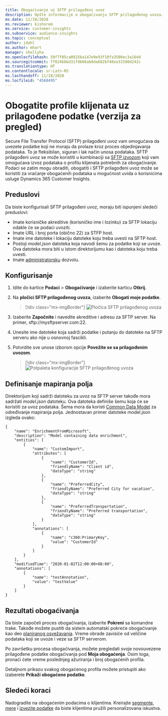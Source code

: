 ```yaml
---
title: Obogaćivanje uz SFTP prilagođeni uvoz
description: Opšte informacije o obogaćivanju SFTP prilagođenog uvoza.
ms.date: 11/18/2020
ms.reviewer: kishorem
ms.service: customer-insights
ms.subservice: audience-insights
ms.topic: conceptual
author: jdahl
ms.author: mhart
manager: shellyha
ms.openlocfilehash: 59f7f05ca0825ba147e9e93f10fa3508ec3a16dd
ms.sourcegitcommit: ff824bbbd31fd666ab0da682bf48ea31580d242c
ms.translationtype: HT
ms.contentlocale: sr-Latn-RS
ms.lasthandoff: 11/18/2020
ms.locfileid: "4568495"
---
```

# <a name="enrich-customer-profiles-with-custom-data-preview"></a>Obogatite profile klijenata uz prilagođene podatke (verzija za pregled)

Secure File Transfer Protocol (SFTP) prilagođeni uvoz vam omogućava da uvezete podatke koji ne moraju da prolaze kroz proces objedinjavanja podataka. To je fleksibilan, siguran i lak način unosa podataka. SFTP prilagođeni uvoz se može koristiti u kombinaciji sa [SFTP izvozom](export-sftp.md) koji vam omogućava izvoz podataka o profilu klijenata potrebnih za obogaćivanje. Podaci se zatim mogu obraditi, obogatiti i SFTP prilagođeni uvoz može se koristiti za vraćanje obogaćenih podataka u mogućnost uvida o korisnicima usluge Dynamics 365 Customer Insights.

## <a name="prerequisites"></a>Preduslovi

Da biste konfigurisali SFTP prilagođeni uvoz, moraju biti ispunjeni sledeći preduslovi:

- Imate korisničke akreditive (korisničko ime i lozinku) za SFTP lokaciju odakle će se podaci uvoziti.
- Imate URL i broj porta (obično 22) za STFP host.
- Imate ime datoteke i lokaciju datoteke koju treba uvesti na SFTP host.
- Postoji *model.json* datoteka koja navodi šemu za podatke koji se uvoze. Ova datoteka mora biti u istom direktorijumu kao i datoteka koju treba uvesti.
- Imate [administratorsku](permissions.md#administrator) dozvolu.

## <a name="configuration"></a>Konfigurisanje

1. Idite do kartice **Podaci** > **Obogaćivanje** i izaberite karticu **Otkrij**.

1. Na **pločici SFTP prilagođenog uvoza**, izaberite **Obogati moje podatke**.

   > [!div class="mx-imgBorder"]
   > ![Pločica SFTP prilagođenog uvoza](media/SFTP_Custom_Import_tile.png "Pločica SFTP prilagođenog uvoza")

1. Izaberite **Započnite** i navedite akreditive i adresu za SFTP server. Na primer, sftp://mysftpserver.com:22.

1. Unesite ime datoteke koja sadrži podatke i putanju do datoteke na SFTP serveru ako nije u osnovnoj fascikli.

1. Potvrdite sve unose izborom opcije **Povežite se sa prilagođenim uvozom**.

   > [!div class="mx-imgBorder"]
   > ![Potpaleta konfiguracije SFTP prilagođenog uvoza](media/SFTP_Custom_Import_Configuration_flyout.png "Potpaleta konfiguracije SFTP prilagođenog uvoza")

## <a name="defining-field-mappings"></a>Definisanje mapiranja polja 

Direktorijum koji sadrži datoteku za uvoz na SFTP server takođe mora sadržati *model.json* datoteku. Ova datoteka definiše šemu koja će se koristiti za uvoz podataka. Šema mora da koristi [Common Data Model](https://docs.microsoft.com/common-data-model/) za određivanje mapiranja polja. Jednostavan primer datoteke model.json izgleda ovako:

```
{
    "name": "EnrichmentFromMicrosoft",
    "description": "Model containing data enrichment",
    "entities": [
        {
            "name": "CustomImport",
            "attributes": [
                {
                    "name": "CustomerId",
                    "friendlyName": "Client id",
                    "dataType": "string"
                },
                {
                    "name": "PreferredCity",
                    "friendlyName": "Preferred City for vacation",
                    "dataType": "string"
                },
                {
                    "name": "PreferredTransportation",
                    "friendlyName": "Preferred transportation",
                    "dataType": "string"
                }
            ],
            "annotations": [
                {
                    "name": "c360:PrimaryKey",
                    "value": "CustomerId"
                }
            ]
        }
    ],
    "modifiedTime": "2020-01-02T12:00:00+08:00",
    "annotations": [
        {
            "name": "testAnnotation",
            "value": "testValue"
        }
    ]
}
```

## <a name="enrichment-results"></a>Rezultati obogaćivanja

Da biste započeli proces obogaćivanja, izaberite **Pokreni** sa komandne trake. Takođe možete pustiti da sistem automatski pokreće obogaćivanje kao deo [planiranog osvežavanja](system.md#schedule-tab). Vreme obrade zavisiće od veličine podataka koji se uvoze i veze sa SFTP serverom.

Po završetku procesa obogaćivanja, možete pregledati svoje novouvezene prilagođene podatke obogaćivanja pod **Moja obogaćenja**. Osim toga, pronaći ćete vreme poslednjeg ažuriranja i broj obogaćenih profila.

Detaljnom prikazu svakog obogaćenog profila možete pristupiti ako izaberete **Prikaži obogaćene podatke**.

## <a name="next-steps"></a>Sledeći koraci

Nadogradite na obogaćenim podacima o klijentima. Kreirajte [segmente](segments.md), [mere](measures.md) i [izvezite podatke](export-destinations.md) da biste klijentima pružili personalizovana iskustva.


